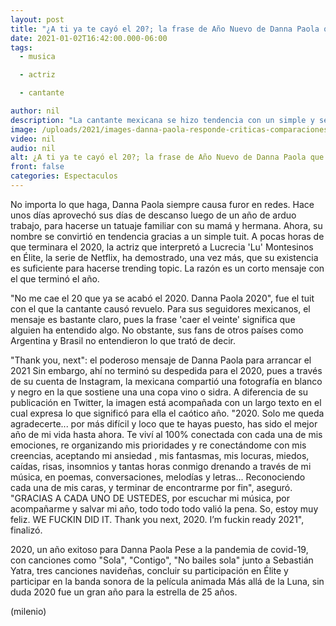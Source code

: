 ```yaml
---
layout: post
title: "¿A ti ya te cayó el 20?; la frase de Año Nuevo de Danna Paola que se volvió tendencia"
date: 2021-01-02T16:42:00.000-06:00
tags:
  - musica

  - actriz

  - cantante

author: nil
description: "La cantante mexicana se hizo tendencia con un simple y sencillo mensaje con el que se despidió del 2020. "
image: /uploads/2021/images-danna-paola-responde-criticas-comparaciones.jpg
video: nil
audio: nil
alt: ¿A ti ya te cayó el 20?; la frase de Año Nuevo de Danna Paola que se volvió tendencia
front: false
categories: Espectaculos
---
```


No importa lo que haga, Danna Paola siempre causa furor en redes. Hace unos días aprovechó sus días de descanso luego de un año de arduo trabajo, para hacerse un tatuaje familiar con su mamá y hermana. Ahora, su nombre se convirtió en tendencia gracias a un simple tuit. A pocas horas de que terminara el 2020, la actriz que interpretó a Lucrecia 'Lu' Montesinos en Élite, la serie de Netflix, ha demostrado, una vez más, que su existencia es suficiente para hacerse trending topic. La razón es un corto mensaje con el que terminó el año.

"No me cae el 20 que ya se acabó el 2020. Danna Paola 2020", fue el tuit con el que la cantante causó revuelo. Para sus seguidores mexicanos, el mensaje es bastante claro, pues la frase 'caer el veinte' significa que alguien ha entendido algo. No obstante, sus fans de otros países como Argentina y Brasil no entendieron lo que trató de decir.

"Thank you, next": el poderoso mensaje de Danna Paola para arrancar el 2021 Sin embargo, ahí no terminó su despedida para el 2020, pues a través de su cuenta de Instagram, la mexicana compartió una fotografía en blanco y negro en la que sostiene una una copa vino o sidra. A diferencia de su publicación en Twitter, la imagen está acompañada con un largo texto en el cual expresa lo que significó para ella el caótico año. "2020. Solo me queda agradecerte... por más difícil y loco que te hayas puesto, has sido el mejor año de mi vida hasta ahora. Te viví al 100% conectada con cada una de mis emociones, re organizando mis prioridades y re conectándome con mis creencias, aceptando mi ansiedad , mis fantasmas, mis locuras, miedos, caídas, risas, insomnios y tantas horas conmigo drenando a través de mi música, en poemas, conversaciones, melodías y letras... Reconociendo cada una de mis caras, y terminar de encontrarme por fin", aseguró. "GRACIAS A CADA UNO DE USTEDES, por escuchar mi música, por acompañarme y salvar mi año, todo todo todo valió la pena. So, estoy muy feliz. WE FUCKIN DID IT. Thank you next, 2020. I’m fuckin ready 2021", finalizó.

2020, un año exitoso para Danna Paola Pese a la pandemia de covid-19, con canciones como "Sola", "Contigo", "No bailes sola" junto a Sebastián Yatra, tres canciones navideñas, concluir su participación en Élite y participar en la banda sonora de la película animada Más allá de la Luna, sin duda 2020 fue un gran año para la estrella de 25 años.

(milenio)
